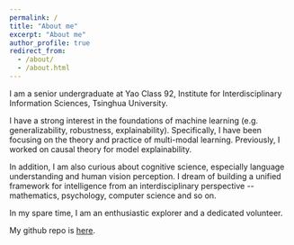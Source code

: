 ```yaml
---
permalink: /
title: "About me"
excerpt: "About me"
author_profile: true
redirect_from: 
  - /about/
  - /about.html
---
```


I am a senior undergraduate at Yao Class 92,  Institute for Interdisciplinary Information Sciences, Tsinghua University. 

I have a strong interest in the foundations of machine learning (e.g. generalizability, robustness, explainability). Specifically, I have been focusing on the theory and practice of multi-modal learning. Previously, I worked on causal theory for model explainability. 

In addition, I am also curious about cognitive science, especially language understanding and human vision perception. I dream of building a unified framework for intelligence from an interdisciplinary perspective -- mathematics, psychology, computer science and so on.

In my spare time, I am an enthusiastic explorer and a dedicated volunteer.

My github repo is [here](https://github.com/lst627).



